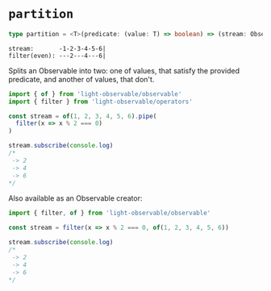 # `partition`
```typescript
type partition = <T>(predicate: (value: T) => boolean) => (stream: Observable<T>) => [Observable<T>, Observable<T>]
```

```
stream:       -1-2-3-4-5-6|
filter(even): ---2---4---6|
```

Splits an Observable into two: one of values, that satisfy the provided predicate, and another of values, that don't.

```typescript
import { of } from 'light-observable/observable'
import { filter } from 'light-observable/operators'

const stream = of(1, 2, 3, 4, 5, 6).pipe(
  filter(x => x % 2 === 0)
)

stream.subscribe(console.log)
/*
 -> 2
 -> 4
 -> 6
*/
```

Also available as an Observable creator:
```typescript
import { filter, of } from 'light-observable/observable'

const stream = filter(x => x % 2 === 0, of(1, 2, 3, 4, 5, 6))

stream.subscribe(console.log)
/*
 -> 2
 -> 4
 -> 6
*/
```
````